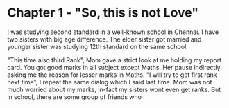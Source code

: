 # Chapter 1 - "So, this is not Love"

I was studying second standard in a well-known school in Chennai. I have two sisters with big age difference. The elder sister got married and younger sister was studying 12th standard on the same school.

"This time also third Rank", Mom gave a strict look at me holding my report card. You got good marks in all subject except Maths. Her pause indirectly asking me the reason for lesser marks in Maths.
"I will try to get first rank next time", I repeat the same dialog which I said last time. Mom was not much worried about my marks, in-fact my sisters wont even get ranks. But in school, there are some group of friends who 

